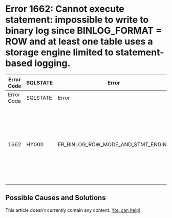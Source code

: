 
# Error 1662: Cannot execute statement: impossible to write to binary log since BINLOG_FORMAT = ROW and at least one table uses a storage engine limited to statement-based logging.


| Error Code | SQLSTATE | Error | Description |
| --- | --- | --- | --- |
| Error Code | SQLSTATE | Error | Description |
| 1662 | HY000 | ER_BINLOG_ROW_MODE_AND_STMT_ENGINE | Cannot execute statement: impossible to write to binary log since BINLOG_FORMAT = ROW and at least one table uses a storage engine limited to statement-based logging. |




## Possible Causes and Solutions


This article doesn't currently contain any content. [You can help!](/kb/en/writing-and-editing-knowledge-base-articles/)

